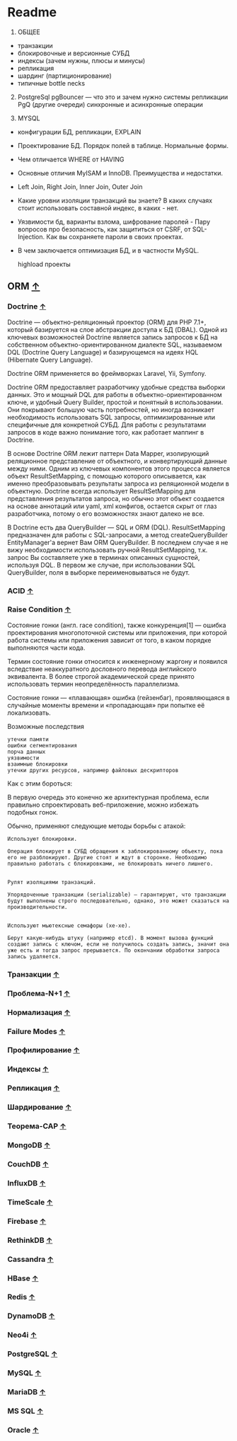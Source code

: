 # Readme




1) ОБЩЕЕ
-  транзакции
-  блокировочные и версионные СУБД
-  индексы (зачем нужны, плюсы и минусы)
-  репликация
-  шардинг (партиционирование)
-  типичные bottle necks

2) PostgreSql
pgBouncer — что это и зачем нужно
системы репликации
PgQ (другие очереди)
синхронные и асинхронные операции

3) MYSQL
-  конфигурации БД, репликации, EXPLAIN
-  Проектирование БД. Порядок полей в таблице. Нормальные формы.
-  Чем отличается WHERE от HAVING
-  Основные отличия MyISAM и InnoDB. Преимущества и недостатки.
-  Left Join, Right Join, Inner Join, Outer Join
-  Какие уровни изоляции транзакций вы знаете? В каких случаях стоит использовать составной индекс, в каких - нет.
-  Уязвимости бд, варианты взлома, шифрование паролей - Пару вопросов про безопасность, как защититься от CSRF, от SQL-Injection. Как вы сохраняете пароли в своих проектах.
-  В чем заключается оптимизация БД, и в частности MySQL.

   highload проекты









## ORM [&uarr;](#Readme)



### Doctrine [&uarr;](#Readme)


Doctrine — объектно-реляционный проектор (ORM) для PHP 7.1+, который базируется на слое абстракции доступа к БД (DBAL).
Одной из ключевых возможностей Doctrine является запись запросов к БД на собственном объектно-ориентированном диалекте
SQL, называемом DQL (Doctrine Query Language) и базирующемся на идеях HQL (Hibernate Query Language).

Doctrine ORM применяется во фреймворках Laravel, Yii, Symfony.

Doctrine ORM предоставляет разработчику удобные средства выборки данных. Это и мощный DQL для работы в
объектно-ориентированном ключе, и удобный Query Builder, простой и понятный в использовании. Они покрывают большую часть
потребностей, но иногда возникает необходимость использовать SQL запросы, оптимизированные или специфичные для
конкретной СУБД. Для работы с результатами запросов в коде важно понимание того, как работает маппинг в Doctrine.

В основе Doctrine ORM лежит паттерн Data Mapper, изолирующий реляционное представление от объектного, и конвертирующий
данные между ними. Одним из ключевых компонентов этого процесса является объект ResultSetMapping, с помощью которого
описывается, как именно преобразовывать результаты запроса из реляционной модели в объектную. Doctrine всегда использует
ResultSetMapping для представления результатов запроса, но обычно этот объект создается на основе аннотаций или yaml,
xml конфигов, остается скрыт от глаз разработчика, потому о его возможностях знают далеко не все.

В Doctrine есть два QueryBuilder — SQL и ORM (DQL). ResultSetMapping предназначен для работы с SQL-запросами, а метод
createQueryBuilder EntityManager'a вернет Вам ORM QueryBuilder. В последнем случае я не вижу необходимости использовать
ручной ResultSetMapping, т.к. запрос Вы составляете уже в терминах описанных сущностей, используя DQL. В первом же
случае, при использовании SQL QueryBuilder, поля в выборке переименовываться не будут.


### ACID [&uarr;](#Readme)



### Raise Condition [&uarr;](#Readme)


Состояние гонки (англ. race condition), также конкуренция[1] — ошибка проектирования многопоточной системы или
приложения, при которой работа системы или приложения зависит от того, в каком порядке выполняются части кода.

Термин состояние гонки относится к инженерному жаргону и появился вследствие неаккуратного дословного перевода
английского эквивалента. В более строгой академической среде принято использовать термин неопределённость параллелизма.

Состояние гонки — «плавающая» ошибка (гейзенбаг), проявляющаяся в случайные моменты времени и «пропадающая» при попытке
её локализовать.

Возможные последствия

    утечки памяти
    ошибки сегментирования
    порча данных
    уязвимости
    взаимные блокировки
    утечки других ресурсов, например файловых дескрипторов

Как с этим бороться:

В первую очередь это конечно же архитектурная проблема, если правильно спроектировать веб-приложение, можно избежать
подобных гонок.

Обычно, применяют следующие методы борьбы с атакой:

    Используют блокировки.

    Операция блокирует в СУБД обращения к заблокированному объекту, пока его не разблокируют. Другие стоят и ждут в сторонке. Необходимо правильно работать с блокировками, не блокировать ничего лишнего.


    Рулят изоляциями транзакций.

    Упорядоченные транзакции (serializable) — гарантируют, что транзакции будут выполнены строго последовательно, однако, это может сказаться на производительности.


    Используют мьютексные семафоры (хе-хе).

    Берут какую-нибудь штуку (например etcd). В момент вызова функций создают запись с ключом, если не получилось создать запись, значит она уже есть и тогда запрос прерывается. По окончании обработки запроса запись удаляется.


### Транзакции [&uarr;](#Readme)



### Проблема-N+1 [&uarr;](#Readme)



### Нормализация [&uarr;](#Readme)



### Failure Modes [&uarr;](#Readme)



### Профилирование [&uarr;](#Readme)



### Индексы [&uarr;](#Readme)



### Репликация [&uarr;](#Readme)



### Шардирование [&uarr;](#Readme)



### Теорема-CAP [&uarr;](#Readme)



### MongoDB [&uarr;](#Readme)



### CouchDB [&uarr;](#Readme)



### InfluxDB [&uarr;](#Readme)



### TimeScale [&uarr;](#Readme)



### Firebase [&uarr;](#Readme)



### RethinkDB [&uarr;](#Readme)



### Cassandra [&uarr;](#Readme)



### HBase [&uarr;](#Readme)



### Redis [&uarr;](#Readme)



### DynamoDB [&uarr;](#Readme)



### Neo4i [&uarr;](#Readme)



### PostgreSQL [&uarr;](#Readme)



### MySQL [&uarr;](#Readme)



### MariaDB [&uarr;](#Readme)



### MS SQL [&uarr;](#Readme)



### Oracle [&uarr;](#Readme)




